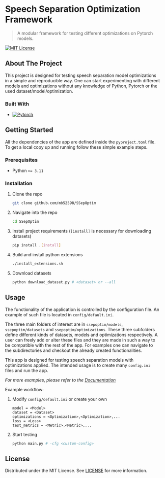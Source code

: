 # Speech Separation Optimization Framework
> A modular framework for testing different optimizations on Pytorch models.

<!-- PROJECT SHIELDS -->
[![MIT License][license-shield]][license-url]


<!-- ABOUT THE PROJECT -->
## About The Project

This project is designed for testing speech separation model optimizations in a simple and reproducible way. One can start experimenting with different models and optimizations without any knowledge of Python, Pytorch or the used dataset/model/optimization.


### Built With

* [![Pytorch][Pytorch]][Pytorch-url]


<!-- GETTING STARTED -->
## Getting Started

All the dependencies of the app are defined inside the `pyproject.toml` file. To get a local copy up and running follow these simple example steps.


### Prerequisites

* Python `>= 3.11`


### Installation

1. Clone the repo
    ```sh
    git clone github.com/mb52598/SSepOptim
    ```
2. Navigate into the repo
    ```sh
    cd SSepOptim
    ```
3. Install project requirements (`[install]` is necessary for downloading datasets)
    ```sh
    pip install .[install]
    ```
4. Build and install python extensions
    ```sh
    ./install_extensions.sh
    ```
5. Download datasets
    ```sh
    python download_dataset.py # <dataset> or --all
    ```


<!-- USAGE EXAMPLES -->
## Usage

The functionality of the application is controlled by the configuration file. An example of such file is located in `config/default.ini`.

The three main folders of interest are in `ssepoptim/models`, `ssepoptim/datasets` and `ssepoptim/optimizations`. These three subfolders define different kinds of datasets, models and optimizations respectively. A user can freely add or alter these files and they are made in such a way to be compatible with the rest of the app. For examples one can navigate to the subdirectories and checkout the already created functionalities.

This app is designed for testing speech separation models with optimizations applied. The intended usage is to create many `config.ini` files and run the app.

_For more examples, please refer to the [Documentation](docs/README.md)_

Example workflow:

1. Modify `config/default.ini` or create your own
    ```
    model = <Model>
    dataset = <Dataset>
    optimizations = <Optimization>,<Optimization>,...
    loss = <Loss>
    test_metrics = <Metric>,<Metric>,...
    ```
2. Start testing
    ```sh
    python main.py # -cfg <custom-config>
    ```


<!-- LICENSE -->
## License

Distributed under the MIT License. See [LICENSE](LICENSE) for more information.


<!-- MARKDOWN LINKS & IMAGES -->
[Pytorch]: https://img.shields.io/badge/PyTorch-000000.svg?style=for-the-badge&logo=pytorch&logoSize=amg&logoColor=white&color=red
[Pytorch-url]: https://pytorch.org/
[Pandas]: https://img.shields.io/badge/Pandas-000000.svg?style=for-the-badge&logo=pandas&logoSize=amg&logoColor=white&color=black
[Pandas-url]: https://pandas.pydata.org/
[Matplotlib]: https://img.shields.io/badge/Matplotlib-000000.svg?style=for-the-badge&logo=matplotlib&logoSize=amg&logoColor=black&color=white
[Matplotlib-url]: https://matplotlib.org/
[license-shield]: https://img.shields.io/github/license/othneildrew/Best-README-Template.svg?style=for-the-badge
[license-url]: LICENSE
